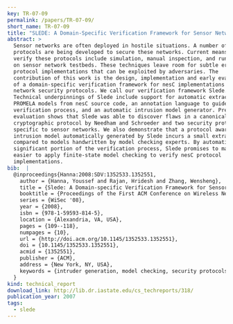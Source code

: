 ```yaml
---
key: TR-07-09
permalink: /papers/TR-07-09/
short_name: TR-07-09
title: "SLEDE: A Domain-Specific Verification Framework for Sensor Network Security Protocol Implementations"
abstract: >
  Sensor networks are often deployed in hostile situations. A number of
  protocols are being developed to secure these networks. Current means to
  verify these protocols include simulation, manual inspection, and running them
  on sensor network testbeds. These techniques leave room for subtle errors in
  protocol implementations that can be exploited by adversaries. The
  contribution of this work is the design, implementation and early evaluation
  of a domain-specific verification framework for nesC implementations of sensor
  network security protocols. We call our verification framework Slede.
  Technical underpinnings of Slede include support for automatic extraction of
  PROMELA models from nesC source code, an annotation language to guide the
  verification process, and an automatic intrusion model generator. Preliminary
  evaluation shows that Slede was able to discover flaws in a canonical
  cryptographic protocol by Needham and Schroeder and two security protocols
  specific to sensor networks. We also demonstrate that a protocol aware
  intrusion model automatically generated by Slede incurs a small extra cost
  compared to models handwritten by model checking experts. By automating a
  significant portion of the verification process, Slede promises to make it
  easier to apply finite-state model checking to verify nesC protocol
  implementations.
bib:  |
  @inproceedings{Hanna:2008:SDV:1352533.1352551,
    author = {Hanna, Youssef and Rajan, Hridesh and Zhang, Wensheng},
    title = {Slede: A Domain-specific Verification Framework for Sensor Network Security Protocol Implementations},
    booktitle = {Proceedings of the First ACM Conference on Wireless Network Security},
    series = {WiSec '08},
    year = {2008},
    isbn = {978-1-59593-814-5},
    location = {Alexandria, VA, USA},
    pages = {109--118},
    numpages = {10},
    url = {http://doi.acm.org/10.1145/1352533.1352551},
    doi = {10.1145/1352533.1352551},
    acmid = {1352551},
    publisher = {ACM},
    address = {New York, NY, USA},
    keywords = {intruder generation, model checking, security protocols, sensor networks},
  } 
kind: technical_report
download_link: http://lib.dr.iastate.edu/cs_techreports/318/
publication_year: 2007
tags:
  - slede
---
```

